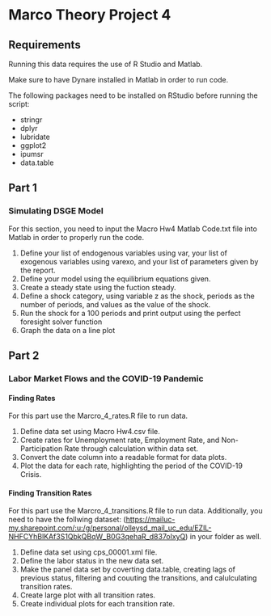 # Marco Theory Project 4

## Requirements
Running this data requires the use of R Studio and Matlab. 

Make sure to have Dynare installed in Matlab in order to run code. 

The following packages need to be installed on RStudio before running the script:
 - stringr
 - dplyr
 - lubridate
 - ggplot2
 - ipumsr
 - data.table


## Part 1
### Simulating DSGE Model

For this section, you need to input the Macro Hw4 Matlab Code.txt file into Matlab in order to properly run the code. 

 1. Define your list of endogenous variables using var, your list of exogenous variables using varexo, and your list of parameters given by the report.
 2. Define your model using the equilibrium equations given.
 3. Create a steady state using the fuction steady.
 4. Define a shock category, using variable z as the shock, periods as the number of periods, and values as the value of the shock.
 5. Run the shock for a 100 periods and print output using the perfect foresight solver function
 6. Graph the data on a line plot

## Part 2
### Labor Market Flows and the COVID-19 Pandemic

#### Finding Rates

For this part use the Marcro_4_rates.R file to run data.

 1. Define data set using Macro Hw4.csv file.
 2. Create rates for Unemployment rate, Employment Rate, and Non-Participation Rate through calculation within data set.
 3. Convert the date column into a readable format for data plots.
 4. Plot the data for each rate, highlighting the period of the COVID-19 Crisis.

#### Finding Transition Rates

For this part use the Marcro_4_transitions.R file to run data. Additionally, you need to have the follwing dataset: (https://mailuc-my.sharepoint.com/:u:/g/personal/olleysd_mail_uc_edu/EZlL-NHFCYhBlKAf3S1QbkQBqW_B0G3qehaR_d837olxyQ) in your folder as well.

1. Define data set using cps_00001.xml file.
2. Define the labor status in the new data set.
3. Make the panel data set by coverting data.table, creating lags of previous status, filtering and couuting the transitions, and calulculating transition rates.
4. Create large plot with all transition rates.
5. Create individual plots for each transition rate.





